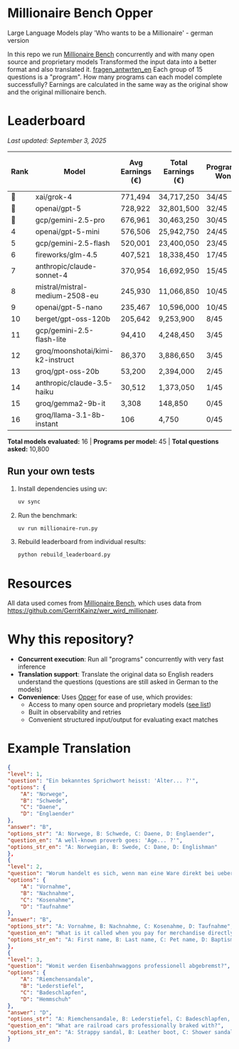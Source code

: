 # Millionaire Bench Opper
Large Language Models play 'Who wants to be a Millionaire' - german version

In this repo we run [Millionaire Bench](https://github.com/ikiruneo/millionaire-bench/tree/main) concurrently and with many open source and proprietary models
Transformed the input data into a better format and also translated it. [fragen_antwrten_en](fragen_antworten_en.json)
Each group of 15 questions is a "program". How many programs can each model complete successfully?
Earnings are calculated in the same way as the original show and the original millionaire bench.

# Leaderboard

*Last updated: September 3, 2025*

| Rank | Model | Avg Earnings (€) | Total Earnings (€) | Programs Won | Success Rate | Max Single Program (€) |
|------|-------|------------------|--------------------|--------------|--------------|-----------------------|
| 🥇 | xai/grok-4 | 771,494 | 34,717,250 | 34/45 | 75.6% | 1,000,000 |
| 🥈 | openai/gpt-5 | 728,922 | 32,801,500 | 32/45 | 71.1% | 1,000,000 |
| 🥉 | gcp/gemini-2.5-pro | 676,961 | 30,463,250 | 30/45 | 66.7% | 1,000,000 |
| 4 | openai/gpt-5-mini | 576,506 | 25,942,750 | 24/45 | 53.3% | 1,000,000 |
| 5 | gcp/gemini-2.5-flash | 520,001 | 23,400,050 | 23/45 | 51.1% | 1,000,000 |
| 6 | fireworks/glm-4.5 | 407,521 | 18,338,450 | 17/45 | 37.8% | 1,000,000 |
| 7 | anthropic/claude-sonnet-4 | 370,954 | 16,692,950 | 15/45 | 33.3% | 1,000,000 |
| 8 | mistral/mistral-medium-2508-eu | 245,930 | 11,066,850 | 10/45 | 22.2% | 1,000,000 |
| 9 | openai/gpt-5-nano | 235,467 | 10,596,000 | 10/45 | 22.2% | 1,000,000 |
| 10 | berget/gpt-oss-120b | 205,642 | 9,253,900 | 8/45 | 17.8% | 1,000,000 |
| 11 | gcp/gemini-2.5-flash-lite | 94,410 | 4,248,450 | 3/45 | 6.7% | 1,000,000 |
| 12 | groq/moonshotai/kimi-k2-instruct | 86,370 | 3,886,650 | 3/45 | 6.7% | 1,000,000 |
| 13 | groq/gpt-oss-20b | 53,200 | 2,394,000 | 2/45 | 4.4% | 1,000,000 |
| 14 | anthropic/claude-3.5-haiku | 30,512 | 1,373,050 | 1/45 | 2.2% | 1,000,000 |
| 15 | groq/gemma2-9b-it | 3,308 | 148,850 | 0/45 | 0.0% | 125,000 |
| 16 | groq/llama-3.1-8b-instant | 106 | 4,750 | 0/45 | 0.0% | 2,000 |

**Total models evaluated:** 16 | **Programs per model:** 45 | **Total questions asked:** 10,800


## Run your own tests
1. Install dependencies using uv:
   ```bash
   uv sync
   ```

2. Run the benchmark:
   ```bash
   uv run millionaire-run.py
   ```

3. Rebuild leaderboard from individual results:
   ```bash
   python rebuild_leaderboard.py
   ```

# Resources
All data used comes from [Millionaire Bench](https://github.com/ikiruneo/millionaire-bench/tree/main), which uses data from https://github.com/GerritKainz/wer_wird_millionaer.

# Why this repository?
- **Concurrent execution**: Run all "programs" concurrently with very fast inference
- **Translation support**: Translate the original data so English readers understand the questions (questions are still asked in German to the models)
- **Convenience**: Uses [Opper](https://opper.ai) for ease of use, which provides:
  - Access to many open source and proprietary models ([see list](https://docs.opper.ai/capabilities/models))
  - Built in observability and retries
  - Convenient structured input/output for evaluating exact matches

# Example Translation
```json
{
"level": 1,
"question": "Ein bekanntes Sprichwort heisst: 'Alter... ?'",
"options": {
    "A": "Norwege",
    "B": "Schwede",
    "C": "Daene",
    "D": "Englaender"
},
"answer": "B",
"options_str": "A: Norwege, B: Schwede, C: Daene, D: Englaender",
"question_en": "A well-known proverb goes: 'Age... ?'",
"options_str_en": "A: Norwegian, B: Swede, C: Dane, D: Englishman"
},
{
"level": 2,
"question": "Worum handelt es sich, wenn man eine Ware direkt bei uebergabe des Pakets bezahlt?",
"options": {
    "A": "Vornahme",
    "B": "Nachnahme",
    "C": "Kosenahme",
    "D": "Taufnahme"
},
"answer": "B",
"options_str": "A: Vornahme, B: Nachnahme, C: Kosenahme, D: Taufnahme",
"question_en": "What is it called when you pay for merchandise directly upon delivery of the package?",
"options_str_en": "A: First name, B: Last name, C: Pet name, D: Baptismal name"
},
{
"level": 3,
"question": "Womit werden Eisenbahnwaggons professionell abgebremst?",
"options": {
    "A": "Riemchensandale",
    "B": "Lederstiefel",
    "C": "Badeschlapfen",
    "D": "Hemmschuh"
},
"answer": "D",
"options_str": "A: Riemchensandale, B: Lederstiefel, C: Badeschlapfen, D: Hemmschuh",
"question_en": "What are railroad cars professionally braked with?",
"options_str_en": "A: Strappy sandal, B: Leather boot, C: Shower sandals, D: Brake shoe"
}
```
